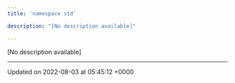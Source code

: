 ```yaml
---
title: 'namespace std'

description: "[No description available]"

---
```







[No description available]






-------------------------------

Updated on 2022-08-03 at 05:45:12 +0000